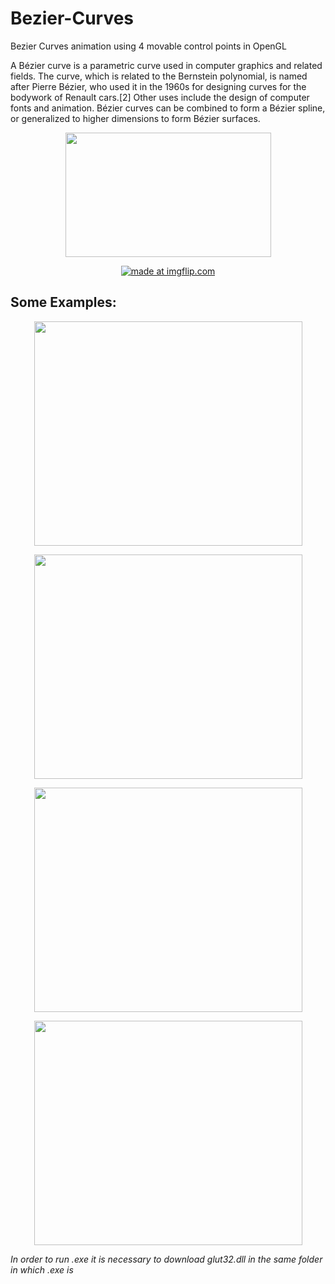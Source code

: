 # Bezier-Curves
Bezier Curves animation using 4 movable control points in OpenGL 

A Bézier curve is a parametric curve used in computer graphics and related fields. The curve, which is related to the Bernstein polynomial, is named after Pierre Bézier, who used it in the 1960s for designing curves for the bodywork of Renault cars.[2] Other uses include the design of computer fonts and animation. Bézier curves can be combined to form a Bézier spline, or generalized to higher dimensions to form Bézier surfaces. 

<p align="center">
   <img width="329" height="199" src="https://github.com/lafifii/Bezier-Curves/blob/master/BezierFormula.png">
</p>

<p align="center">
  <a href="https://imgflip.com/gif/33pvma"><img src="https://i.imgflip.com/33pvma.gif" title="made at imgflip.com"/></a>
</p>

## Some Examples:
<p align="center">
   <img width="429" height="359" src="https://github.com/lafifii/Bezier_Curves/blob/master/Bezier1.PNG">
</p>   
<p align="center">
   <img width="429" height="359" src="https://github.com/lafifii/Bezier_Curves/blob/master/Bezier2.PNG">
</p>
<p align="center">
   <img width="429" height="359" src="https://github.com/lafifii/Bezier_Curves/blob/master/Bezier3.PNG">
</p>
<p align="center">
   <img width="429" height="359" src="https://github.com/lafifii/Bezier_Curves/blob/master/Bezier4.PNG">
</p>

*In order to run .exe it is necessary to download glut32.dll in the same folder in which .exe is*

